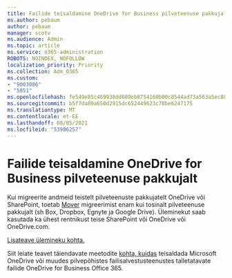 ```yaml
---
title: Failide teisaldamine OneDrive for Business pilveteenuse pakkujalt
ms.author: pebaum
author: pebaum
manager: scotv
ms.audience: Admin
ms.topic: article
ms.service: o365-administration
ROBOTS: NOINDEX, NOFOLLOW
localization_priority: Priority
ms.collection: Adm_O365
ms.custom:
- "9003086"
- "5851"
ms.openlocfilehash: fe549e85c469938dd609eb8754160b00c8544ad73a563a5ec80a918ceec508c6
ms.sourcegitcommit: b5f7da89a650d2915dc652449623c78be6247175
ms.translationtype: MT
ms.contentlocale: et-EE
ms.lasthandoff: 08/05/2021
ms.locfileid: "53986257"
---
```

# <a name="move-files-into-onedrive-for-business-from-another-cloud-provider"></a>Failide teisaldamine OneDrive for Business pilveteenuse pakkujalt

Kui migreerite andmeid teistelt pilveteenuste pakkujatelt OneDrive või SharePoint, toetab [Mover](https://go.microsoft.com/fwlink/?linkid=2132453) migreerimist enam kui tosinalt pilveteenuse pakkujalt (sh Box, Dropbox, Egnyte ja Google Drive). Üleminekut saab kasutada ka ühest rentnikust teise SharePoint või OneDrive või OneDrive.com.

[Lisateave ülemineku kohta.](https://go.microsoft.com/fwlink/?linkid=2132453)

Siit leiate teavet täiendavate meetodite [kohta, kuidas](https://support.microsoft.com/office/7fb28cad-7e25-451f-8b4b-2d1a71e5c0e9) teisaldada Microsoft OneDrive või muudes pilvepõhistes failisalvestusteenustes talletatavate failide OneDrive for Business Office 365.
